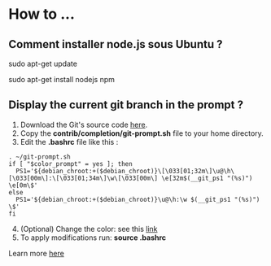 # How to ...

## Comment installer node.js sous Ubuntu ?
sudo apt-get update

sudo apt-get install nodejs npm

## Display the current git branch in the prompt ?
1. Download the Git's source code [here](https://github.com/git/git).
2. Copy the **contrib/completion/git-prompt.sh** file to your home directory.
3. Edit the **.bashrc** file like this :
  ```
. ~/git-prompt.sh
if [ "$color_prompt" = yes ]; then
    PS1='${debian_chroot:+($debian_chroot)}\[\033[01;32m\]\u@\h\[\033[00m\]:\[\033[01;34m\]\w\[\033[00m\] \e[32m$(__git_ps1 "(%s)") \e[0m\$'
else
    PS1='${debian_chroot:+($debian_chroot)}\u@\h:\w $(__git_ps1 "(%s)") \$'
fi
  ```
4. (Optional) Change the color: see this [link](https://misc.flogisoft.com/bash/tip_colors_and_formatting)
5. To apply modifications run: **source .bashrc**

Learn more [here](https://git-scm.com/book/en/v2/Appendix-A%3A-Git-in-Other-Environments-Git-in-Bash)
